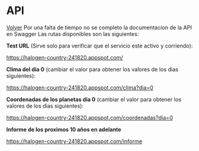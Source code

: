 # API
[Volver](README.md)
Por una falta de tiempo no se completo la documentacion de la API en Swagger
Las rutas disponibles son las siguientes:

**Test URL** (Sirve solo para verificar que el servicio este activo y corriendo):

https://halogen-country-241820.appspot.com/

**Clima del dia 0** (cambiar el valor para obtener los valores de los dias siguientes):

https://halogen-country-241820.appspot.com/clima?dia=0

**Coordenadas de los planetas dia 0** (cambiar el valor para obtener los valores de los dias siguientes):

https://halogen-country-241820.appspot.com/coordenadas?dia=0

**Informe de los proximos 10 años en adelante** 

https://halogen-country-241820.appspot.com/informe

